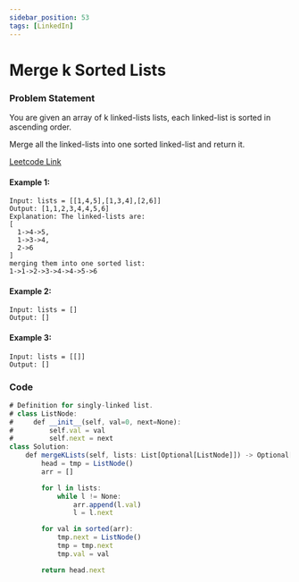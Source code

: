 ```yaml
---
sidebar_position: 53
tags: [LinkedIn]
---
```


# Merge k Sorted Lists

### Problem Statement

You are given an array of k linked-lists lists, each linked-list is sorted in ascending order.

Merge all the linked-lists into one sorted linked-list and return it.

[Leetcode Link](https://leetcode.com/problems/merge-k-sorted-lists/)

#### Example 1:

```
Input: lists = [[1,4,5],[1,3,4],[2,6]]
Output: [1,1,2,3,4,4,5,6]
Explanation: The linked-lists are:
[
  1->4->5,
  1->3->4,
  2->6
]
merging them into one sorted list:
1->1->2->3->4->4->5->6
```

#### Example 2:

```
Input: lists = []
Output: []
```

#### Example 3:

```
Input: lists = [[]]
Output: []
```

### Code
```jsx title="Python"
# Definition for singly-linked list.
# class ListNode:
#     def __init__(self, val=0, next=None):
#         self.val = val
#         self.next = next
class Solution:
    def mergeKLists(self, lists: List[Optional[ListNode]]) -> Optional[ListNode]:
        head = tmp = ListNode()
        arr = []

        for l in lists:
            while l != None:
                arr.append(l.val)
                l = l.next

        for val in sorted(arr):
            tmp.next = ListNode()
            tmp = tmp.next
            tmp.val = val

        return head.next
```
